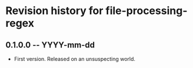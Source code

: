 # Revision history for file-processing-regex

## 0.1.0.0 -- YYYY-mm-dd

* First version. Released on an unsuspecting world.
